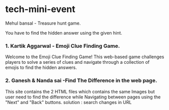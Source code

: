 # tech-mini-event


Mehul bansal - Treasure hunt game.

You have to find the hidden answer using the given hint.

### 1. Kartik Aggarwal - Emoji Clue Finding Game.

Welcome to the Emoji Clue Finding Game! This web-based game challenges players to solve a series of clues and navigate through a collection of emojis to find the hidden answers.

### 2. Ganesh & Nanda sai -Find The Difference in the web page.

This site contains the 2 HTML files which contains the same Images but user need to find the difference while Navigating between pages using the "Next" and "Back" buttons.
solution : search changes in URL

 
